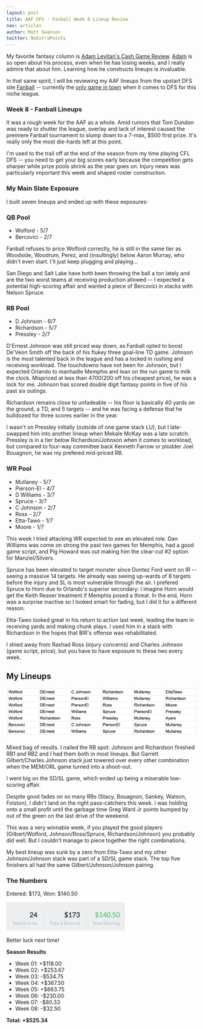 ```yaml
---
layout: post
title: AAF DFS - Fanball Week 8 Lineup Review
nav: articles
author: Matt Swanson
twitter: NoExtraPoints
---
```


My favorite fantasy column is [Adam Levitan's Cash Game Review](https://www.draftkings.com/playbook/nfl/fantasy-football-adam-levitans-week-17-cash-game-review). [Adam](https://twitter.com/adamlevitan) is so open about his process, even when he has losing weeks, and I really admire that about him. Learning how he constructs lineups is invaluable.

In that same spirit, I will be reviewing my AAF lineups from the upstart DFS site [Fanball](https://www.fanball.com) -- currently the [only game in town](/ultimate-guide-to-aaf-fantasy) when it comes to DFS for this niche league.

<h3 class="team-header aaf-header">Week 8 - Fanball Lineups</h3>

It was a rough week for the AAF as a whole. Amid rumors that Tom Dundon was ready to shutter the league, overlay and lack of interest caused the premiere Fanball tournament to slump down to a 7-max, \$500 first prize. It's really only the most die-hards left at this point.

I'm used to the trail off at the end of the season from my time playing CFL DFS -- you need to get your big scores early because the competition gets sharper while prize pools shrink as the year goes on. Injury news was particularly important this week and shaped roster construction.

<h3 class="aaf-header-small">My Main Slate Exposure</h3>

I built seven lineups and ended up with these exposures:

### QB Pool

- Wolford - 5/7
- Bercovici - 2/7

Fanball refuses to price Wolford correctly, he is still in the same tier as Woodside, Woodrum, Perez, and (insultingly) below Aaron Murray, who didn't even start. I'll just keep plugging and playing...

San Diego and Salt Lake have both been throwing the ball a ton lately and are the two worst teams at receiving production allowed -- I expected a potential high-scoring affair and wanted a piece of Bercovici in stacks with Nelson Spruce.

### RB Pool

- D Johnson - 6/7
- Richardson - 5/7
- Pressley - 2/7

D'Ernest Johnson was still priced way down, as Fanball opted to boost De'Veon Smith off the back of his flukey three goal-line TD game. Johnson is the most talented back in the league and has a locked in rushing and receiving workload. The touchdowns have not been for Johnson, but I expected Orlando to manhadle Memphis and lean on the run game to milk the clock. Mispriced at less than $4700 ($200 off his cheapest price), he was a lock for me. Johnson has scored double digit fantasy points in five of his past six outings.

Richardson remains close to unfadeable -- his floor is basically 40 yards on the ground, a TD, and 5 targets -- and he was facing a defense that he bulldozed for three scores earlier in the year.

I wasn't on Pressley initially (outside of one game stack LU), but I late-swapped him into another lineup when Mekale McKay was a late scratch. Pressley is in a tier below Richardson/Johnson when it comes to workload, but compared to four-way committee back Kenneth Farrow or plodder Joel Bouagnon, he was my prefered mid-priced RB.

### WR Pool

- Mullaney - 5/7
- Pierson-El - 4/7
- D Williams - 3/7
- Spruce - 3/7
- C Johnson - 2/7
- Ross - 2/7
- Etta-Tawo - 1/7
- Moore - 1/7

This week I tried attacking WR expected to see an elevated role. Dan Williams was come on strong the past two games for Memphis, had a good game script, and Pig Howard was out making him the clear-cut #2 option for Manziel/Silvers.

Spruce has been elevated to target monster since Dontez Ford went on IR -- seeing a massive 14 targets. He already was seeing up-wards of 8 targets before the injury and SL is most vulnerable through the air. I prefered Spruce to Horn due to Orlando's superior secondary: I imagine Horn would get the Keith Reaser treatment if Memphis posed a threat. In the end, Horn was a surprise inactive so I looked smart for fading, but I did it for a different reason.

Etta-Tawo looked great in his return to action last week, leading the team in receiving yards and making chunk plays. I used him in a stack with Richardson in the hopes that BIR's offense was rehabilitated.

I shied away from Rashad Ross (injury concerns) and Charles Johnson (game script, price), but you have to have exposure to these two every week.

## My Lineups

![](/images/fanball-week-8-lineups.png)

Mixed bag of results. I nailed the RB spot: Johnson and Richardson finished RB1 and RB2 and I had them both in most lineups. But Garrett Gilbert/Charles Johnson stack just towered over every other combination when the MEM/ORL game turned into a shoot-out.

I went big on the SD/SL game, which ended up being a miserable low-scoring affair.

Despite good fades on so many RBs (Stacy, Bouagnon, Sankey, Watson, Folston), I didn't land on the right pass-catchers this week. I was holding onto a small profit until the garbage time Greg Ward Jr points bumped by out of the green on the last drive of the weekend.

This was a very winnable week, if you played the good players (Gilbert/Wolford, Johnson/Ross/Spruce, Richardson/Johnson) you probably did well. But I couldn't manage to piece together the right combinations.

My best lineup was sunk by a zero from Etta-Tawo and my other Johnson/Johnson stack was part of a SD/SL game stack. The top five finishers all had the same Gilbert/Johnson/Johnson pairing.

<h3 class="aaf-header-small">The Numbers</h3>

Entered: $173, Won: $140.50

![](/images/fanball-week-8-results.png)

Better luck next time!

**Season Results**

- Week 01: +\$118.00
- Week 02: +\$253.67
- Week 03: -\$534.75
- Week 04: +\$367.50
- Week 05: +\$663.75
- Week 06: -\$230.00
- Week 07: -\$80.33
- Week 08: -\$32.50

**Total: +\$525.34**
